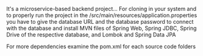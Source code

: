 It's a microservice-based backend project...
For cloning in your system and to properly run the project in the /src/main/resources/application.properties
you have to give the database URL and the database password to connect with the database and install MVN files of 
Spring Web, Spring JDBC, Spring Drive of the respective database, and Lombok and Spring Data JPA

For more dependencies examine the pom.xml for each source code folders

